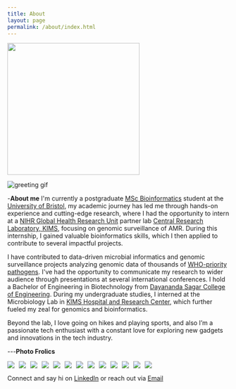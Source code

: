 ```yaml
---
title: About
layout: page
permalink: /about/index.html
---
```


<img src="http://srikanth-srinivas.github.io/assets/images/mainimg.png" style="width:300px;"/>

![greeting gif](https://github.com/alansmathew/alansmathew/raw/master/lang.gif)

-**About me**
I'm currently a postgraduate [MSc Bioinformatics](https://www.bristol.ac.uk/studypostgraduate/taught/msc-bioinformatics/) student at the [University of Bristol](https://www.bristol.ac.uk/university/), my academic journey has led me through hands-on experience and cutting-edge research, where I had the opportunity to intern at a [NIHR Global Health Research Unit](https://ghru.pathogensurveillance.net/) partner lab [Central Research Laboratory, KIMS](https://www.crlkims.com/), focusing on genomic surveillance of AMR. During this internship, I gained valuable bioinformatics skills, which I then applied to contribute to several impactful projects.

I have contributed to data-driven microbial informatics and genomic surveillance projects analyzing genomic data of thousands of [WHO-priority pathogens](https://www.who.int/news/item/27-02-2017-who-publishes-list-of-bacteria-for-which-new-antibiotics-are-urgently-needed). I've had the opportunity to communicate my research to wider audience through presentations at several international conferences. I hold a Bachelor of Engineering in Biotechnology from [Dayananda Sagar College of Engineering](https://www.dsce.edu.in/research/123-biotechnology). During my undergraduate studies, I interned at the Microbiology Lab in [KIMS Hospital and Research Center](https://kims.deemsoft.com/microbiology/), which further fueled my zeal for genomics and bioinformatics.

Beyond the lab, I love going on hikes and playing sports, and also I’m a passionate tech enthusiast with a constant love for exploring new gadgets and innovations in the tech industry.

---**Photo Frolics**

<div style="display: flex; flex-wrap: wrap; gap: 10px;">
	<img src="{{site.url}}/assets/images/img1.JPG" style="border:none; width:auto; max-height:200px;" />
	 <img src="{{site.url}}/assets/images/img2.jpg" style="border:none; width:auto; max-height:200px;" />
	<img src="{{site.url}}/assets/images/img3.PNG" style="border:none; width:auto; max-height:200px;" />
	<img src="{{site.url}}/assets/images/img4.JPG" style="border:none; width:auto; max-height:200px;" />
	<img src="{{site.url}}/assets/images/img5.JPG" style="border:none; width:auto; max-height:200px;" />
	<img src="{{site.url}}/assets/images/img6(1).PNG" style="border:none; width:auto; max-height:200px;" />
	<img src="{{site.url}}/assets/images/img7.JPG" style="border:none; width:auto; max-height:200px;" />
	<img src="{{site.url}}/assets/images/img8.JPG" style="border:none; width:auto; max-height:200px;" />
	<img src="{{site.url}}/assets/images/img9.JPG" style="border:none; width:auto; max-height:200px;" />
	<img src="{{site.url}}/assets/images/img10.JPG" style="border:none; width:auto; max-height:200px;" />
	<img src="{{site.url}}/assets/images/img11.JPG" style="border:none; width:auto; max-height:200px;" />
	<img src="{{site.url}}/assets/images/img11(1).JPG" style="border:none; width:auto; max-height:200px;" />
	<img src="{{site.url}}/assets/images/img13.JPG" style="border:none; width:auto; max-height:200px;" />
</div>

Connect and say hi on [LinkedIn](www.linkedin.com/in/srikanthsrinivas27) or reach out via [Email](srikanth.srinivas.2024@bristol.ac.uk)